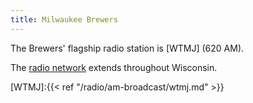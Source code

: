 ```yaml
---
title: Milwaukee Brewers
---
```

The Brewers' flagship radio station is [WTMJ] (620 AM).

The [radio network] extends throughout Wisconsin.

[radio network]:http://milwaukee.brewers.mlb.com/mil/schedule/radio_network.jsp
[WTMJ]:{{< ref "/radio/am-broadcast/wtmj.md" >}}
